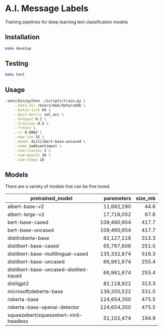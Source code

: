 # A.I. Message Labels

Training pipelines for deep learning text classification models

## Installation

```bash
make develop
```

## Testing

```bash
make test
```

## Usage

```bash
.venv/bin/python ./scripts/train.py \
    --data-dir /Users/mwk/data/imdb \
    --batch-size 64 \
    --best-metric val_acc \
    --dropout 0.1 \
    --fraction 0.5 \
    --freeze \
    --lr 0.0002 \
    --max-len 32 \
    --model distilbert-base-uncased \
    --name imdbsentiment \
    --num-classes 2 \
    --num-epochs 16 \
    --num-steps 16
```


## Models

There are a variety of models that can be fine tuned.

| pretrained_model                          |   parameters |   size_mb |
|-------------------------------------------|-------------:|----------:|
| albert-base-v2                            |   11,692,290 |      44.6 |
| albert-large-v2                           |   17,716,052 |      67.6 |
| bert-base-cased                           |  109,490,954 |     417.7 |
| bert-base-uncased                         |  109,490,954 |     417.7 |
| distilroberta-base                        |   82,127,118 |     313.3 |
| distilbert-base-cased                     |   65,797,606 |     251.0 |
| distilbert-base-multilingual-cased        |  135,332,874 |     516.3 |
| distilbert-base-uncased                   |   66,961,674 |     255.4 |
| distilbert-base-uncased-distilled-squad   |   66,961,674 |     255.4 |
| distilgpt2                                |   82,118,922 |     313.3 |
| microsoft/deberta-base                    |  139,200,522 |     531.0 |
| roberta-base                              |  124,654,350 |     475.5 |
| roberta-base-openai-detector              |  124,654,350 |     475.5 |
| squeezebert/squeezebert-mnli-headless     |   51,102,474 |     194.9 |
